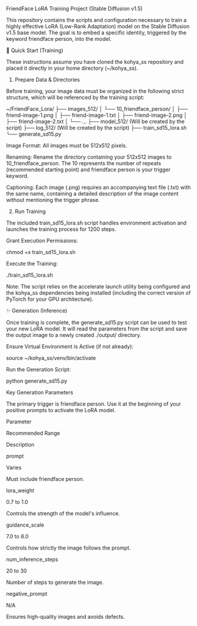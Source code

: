 FriendFace LoRA Training Project (Stable Diffusion v1.5)

This repository contains the scripts and configuration necessary to train a highly effective LoRA (Low-Rank Adaptation) model on the Stable Diffusion v1.5 base model. The goal is to embed a specific identity, triggered by the keyword friendface person, into the model.

🚀 Quick Start (Training)

These instructions assume you have cloned the kohya_ss repository and placed it directly in your home directory (~/kohya_ss).

1. Prepare Data & Directories

Before training, your image data must be organized in the following strict structure, which will be referenced by the training script:

~/FriendFace_Lora/
├── images_512/
│   └── 10_friendface_person/
│       ├── friend-image-1.png
│       ├── friend-image-1.txt
│       ├── friend-image-2.png
│       ├── friend-image-2.txt
│       └── ...
├── model_512/  (Will be created by the script)
├── log_512/    (Will be created by the script)
├── train_sd15_lora.sh
└── generate_sd15.py


Image Format: All images must be 512x512 pixels.

Renaming: Rename the directory containing your 512x512 images to 10_friendface_person. The 10 represents the number of repeats (recommended starting point) and friendface person is your trigger keyword.

Captioning: Each image (.png) requires an accompanying text file (.txt) with the same name, containing a detailed description of the image content without mentioning the trigger phrase.

2. Run Training

The included train_sd15_lora.sh script handles environment activation and launches the training process for 1200 steps.

Grant Execution Permissions:

chmod +x train_sd15_lora.sh


Execute the Training:

./train_sd15_lora.sh


Note: The script relies on the accelerate launch utility being configured and the kohya_ss dependencies being installed (including the correct version of PyTorch for your GPU architecture).

✨ Generation (Inference)

Once training is complete, the generate_sd15.py script can be used to test your new LoRA model. It will read the parameters from the script and save the output image to a newly created ./output/ directory.

Ensure Virtual Environment is Active (if not already):

source ~/kohya_ss/venv/bin/activate


Run the Generation Script:

python generate_sd15.py


Key Generation Parameters

The primary trigger is friendface person. Use it at the beginning of your positive prompts to activate the LoRA model.

Parameter

Recommended Range

Description

prompt

Varies

Must include friendface person.

lora_weight

0.7 to 1.0

Controls the strength of the model's influence.

guidance_scale

7.0 to 8.0

Controls how strictly the image follows the prompt.

num_inference_steps

20 to 30

Number of steps to generate the image.

negative_prompt

N/A

Ensures high-quality images and avoids defects.